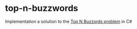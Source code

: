 # top-n-buzzwords
Implementation a solution to the [Top N Buzzords problem](https://aonecode.com/amazon-online-assessment-top-n-buzzwords) in C#
